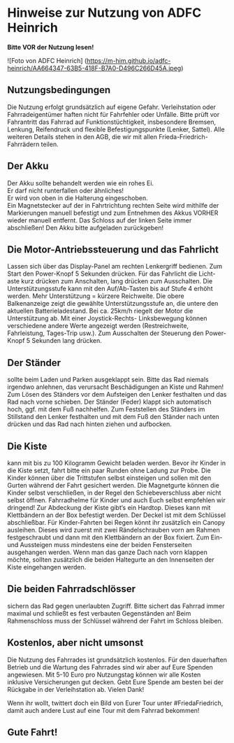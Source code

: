 # Hinweise zur Nutzung von ADFC Heinrich
**Bitte VOR der Nutzung lesen!**

![Foto von ADFC Heinrich]
(https://m-him.github.io/adfc-heinrich/AA664347-63B5-418F-B7A0-D496C266D45A.jpeg)

## Nutzungsbedingungen
  Die Nutzung erfolgt grundsätzlich auf eigene Gefahr. 
  Verleihstation oder Fahrradeigentümer haften nicht für Fahrfehler oder Unfälle. 
  Bitte prüft vor Fahrantritt das Fahrrad auf Funktionstüchtigkeit, insbesondere Bremsen, Lenkung, Reifendruck und flexible Befestigungspunkte (Lenker, Sattel).
  Alle weiteren Details stehen in den AGB, die wir mit allen Frieda-Friedrich-Fahrrädern teilen.
## Der Akku
  Der Akku sollte behandelt werden wie ein rohes Ei.<br />
  Er darf nicht runterfallen oder ähnliches! <br />
  Er wird von oben in die Halterung eingeschoben. <br />
  Ein Magnetstecker auf der in Fahrtrichtung rechten Seite wird mithilfe der Markierungen manuell befestigt und zum Entnehmen des Akkus VORHER wieder manuell entfernt. 
  Das Schloss auf der linken Seite immer abschließen!
  Den Akku bitte aufgeladen zurückgeben!
## Die Motor-Antriebssteuerung und das Fahrlicht
Lassen sich über das Display-Panel am rechten Lenkergriff bedienen. 
Zum Start den Power-Knopf 5 Sekunden drücken. 
Für das Fahrlicht die Licht- aste kurz drücken zum Anschalten, lang drücken zum Ausschalten. Die Unterstützungsstufe kann mit den Auf/Ab-Tasten bis auf Stufe 4 erhöht werden. Mehr Unterstützung = kürzere Reichweite. 
Die obere Balkenanzeige zeigt die gewählte Unterstützungsstufe an, die untere den aktuellen Batterieladestand.
Bei ca. 25km/h riegelt der Motor die Unterstützung ab. Mit einer Joystick-Rechts- Linksbewegung können verschiedene andere Werte angezeigt werden (Restreichweite, Fahrleistung, Tages-Trip usw.). Zum Ausschalten der Steuerung den Power-Knopf 5 Sekunden lang drücken.

## Der Ständer
sollte beim Laden und Parken ausgeklappt sein. 
Bitte das Rad niemals irgendwo anlehnen, das verursacht Beschädigungen an Kiste und Rahmen! Zum Lösen des Ständers vor dem Aufsteigen den Lenker festhalten und das Rad nach vorne schieben. Der Ständer (Feder) klappt sich automatisch hoch, ggf. mit dem Fuß nachhelfen. Zum Feststellen des Ständers im Stillstand den Lenker festhalten und mit dem Fuß den Ständer nach unten drücken und das Rad nach hinten ziehen und aufbocken.

## Die Kiste
kann mit bis zu 100 Kilogramm Gewicht beladen werden.
Bevor ihr Kinder in die Kiste setzt, fahrt bitte ein paar Runden ohne Ladung zur Probe. Die Kinder können über die Trittstufen selbst einsteigen und sollen mit den Gurten während der Fahrt gesichert werden. Die Magnetgurte können die Kinder selbst verschließen, in der Regel den Schiebeverschluss aber nicht selbst öffnen. Fahrradhelme für Kinder und auch Euch selbst empfehlen wir dringend!
Zur Abdeckung der Kiste gibt‘s ein Hardtop. Dieses kann mit Klettbändern an der Box befestigt werden. Der Deckel ist mit dem Schlüssel abschließbar. Für Kinder-Fahrten bei Regen könnt ihr zusätzlich ein Canopy ausleihen. Dieses wird zuerst mit zwei Rändelschrauben vorn am Rahmen festgeschraubt und dann mit den Klettbändern an der Box fixiert. Zum Ein- und Aussteigen muss mindestens eine der beiden Fensterseiten ausgehangen werden. Wenn man das ganze Dach nach vorn klappen möchte, sollten zusätzlich die beiden Haltegurte an den Innenseiten der Kiste eingehangen werden.

## Die beiden Fahrradschlösser
sichern das Rad gegen unerlaubten Zugriff. Bitte sichert das Fahrrad immer maximal und schließt es fest verbauten Gegenständen an! Beim Rahmenschloss muss der Schlüssel während der Fahrt im Schloss bleiben.

## Kostenlos, aber nicht umsonst
Die Nutzung des Fahrrades ist grundsätzlich kostenlos. Für den dauerhaften Betrieb und die Wartung des Fahrrades sind wir aber auf Eure Spenden angewiesen. Mit 5-10 Euro pro Nutzungstag können wir alle Kosten inklusive Versicherungen gut decken. Gebt Eure Spende am besten bei der Rückgabe in der Verleihstation ab. Vielen Dank!

Wenn ihr wollt, twittert doch ein Bild von Eurer Tour unter #FriedaFriedrich, damit auch andere Lust auf eine Tour mit dem Fahrrad bekommen!

## Gute Fahrt!
